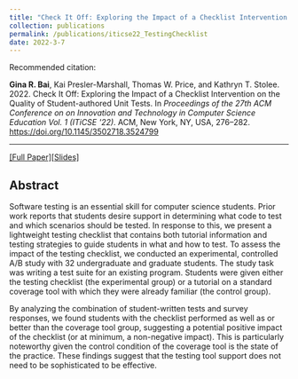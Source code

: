 ```yaml
---
title: "Check It Off: Exploring the Impact of a Checklist Intervention on the Quality of Student-authored Unit Tests"
collection: publications
permalink: /publications/iticse22_TestingChecklist
date: 2022-3-7
---
```

Recommended citation: 

**Gina R. Bai**, Kai Presler-Marshall, Thomas W. Price, and Kathryn T. Stolee. 2022. Check It Off: Exploring the Impact of a Checklist Intervention on the Quality of Student-authored Unit Tests. In <i>Proceedings of the 27th ACM Conference on on Innovation and Technology in Computer Science Education Vol. 1 (ITiCSE '22)</i>. ACM, New York, NY, USA, 276–282. https://doi.org/10.1145/3502718.3524799

---
[[Full Paper]](http://ginabai.github.io/files/PaperPreprints/iticse22_TestingChecklist.pdf)[[Slides]](http://ginabai.github.io/files/ConferenceSlides/iticse2022.pdf)

## Abstract
Software testing is an essential skill for computer science students. Prior work reports that students desire support in determining what code to test and which scenarios should be tested. In response to this, we present a lightweight testing checklist that contains both tutorial information and testing strategies to guide students in what and how to test. To assess the impact of the testing checklist, we conducted an experimental, controlled A/B study with 32 undergraduate and graduate students. The study task was writing a test suite for an existing program. Students were given either the testing checklist (the experimental group) or a tutorial on a standard coverage tool with which they were already familiar (the control group).

By analyzing the combination of student-written tests and survey responses, we found students with the checklist performed as well as or better than the coverage tool group, suggesting a potential positive impact of the checklist (or at minimum, a non-negative impact). This is particularly noteworthy given the control condition of the coverage tool is the state of the practice. These findings suggest that the testing tool support does not need to be sophisticated to be effective.